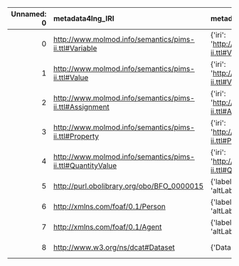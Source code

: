 |   Unnamed: 0 | metadata4Ing_IRI                                           | metadata4Ing_DESC                                                                     | PIMS-II_IRI                                                | PIMS-II_DESC                                                          |
|-------------:|:-----------------------------------------------------------|:--------------------------------------------------------------------------------------|:-----------------------------------------------------------|:----------------------------------------------------------------------|
|            0 | http://www.molmod.info/semantics/pims-ii.ttl#Variable      | {'iri': 'http://www.molmod.info/semantics/pims-ii.ttl#Variable'}                      | http://www.molmod.info/semantics/pims-ii.ttl#Variable      | {'iri': 'http://www.molmod.info/semantics/pims-ii.ttl#Variable'}      |
|            1 | http://www.molmod.info/semantics/pims-ii.ttl#Value         | {'iri': 'http://www.molmod.info/semantics/pims-ii.ttl#Value'}                         | http://www.molmod.info/semantics/pims-ii.ttl#Value         | {'iri': 'http://www.molmod.info/semantics/pims-ii.ttl#Value'}         |
|            2 | http://www.molmod.info/semantics/pims-ii.ttl#Assignment    | {'iri': 'http://www.molmod.info/semantics/pims-ii.ttl#Assignment'}                    | http://www.molmod.info/semantics/pims-ii.ttl#Assignment    | {'iri': 'http://www.molmod.info/semantics/pims-ii.ttl#Assignment'}    |
|            3 | http://www.molmod.info/semantics/pims-ii.ttl#Property      | {'iri': 'http://www.molmod.info/semantics/pims-ii.ttl#Property'}                      | http://www.molmod.info/semantics/pims-ii.ttl#Property      | {'iri': 'http://www.molmod.info/semantics/pims-ii.ttl#Property'}      |
|            4 | http://www.molmod.info/semantics/pims-ii.ttl#QuantityValue | {'iri': 'http://www.molmod.info/semantics/pims-ii.ttl#QuantityValue'}                 | http://www.molmod.info/semantics/pims-ii.ttl#QuantityValue | {'iri': 'http://www.molmod.info/semantics/pims-ii.ttl#QuantityValue'} |
|            5 | http://purl.obolibrary.org/obo/BFO_0000015                 | {'label': 'process', 'prefLabel': 'process', 'altLabel': None, 'name': 'BFO_0000015'} | http://www.molmod.info/semantics/pims-ii.ttl#Process       | {'label': 'process', 'name': 'process'}                               |
|            6 | http://xmlns.com/foaf/0.1/Person                           | {'label': 'Person', 'prefLabel': 'Person', 'altLabel': None, 'name': 'Person'}        | http://www.molmod.info/semantics/pims-ii.ttl#Person        | {'label': 'Person', 'name': 'Person'}                                 |
|            7 | http://xmlns.com/foaf/0.1/Agent                            | {'label': 'Agent', 'prefLabel': 'Agent', 'altLabel': None, 'name': 'Agent'}           | http://www.molmod.info/semantics/pims-ii.ttl#Agent         | {'label': 'Agent', 'name': 'Agent'}                                   |
|            8 | http://www.w3.org/ns/dcat#Dataset                          | {'Dataset'}                                                                           | http://www.molmod.info/semantics/pims-ii.ttl#Dataset       | {'label': 'Dataset', 'name': 'Dataset'}                               |